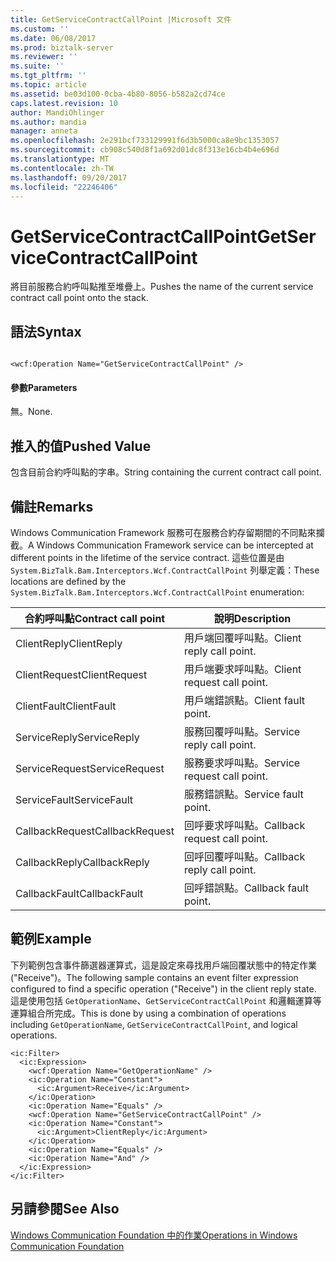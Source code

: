```yaml
---
title: GetServiceContractCallPoint |Microsoft 文件
ms.custom: ''
ms.date: 06/08/2017
ms.prod: biztalk-server
ms.reviewer: ''
ms.suite: ''
ms.tgt_pltfrm: ''
ms.topic: article
ms.assetid: be03d100-0cba-4b80-8056-b582a2cd74ce
caps.latest.revision: 10
author: MandiOhlinger
ms.author: mandia
manager: anneta
ms.openlocfilehash: 2e291bcf733129991f6d3b5000ca8e9bc1353057
ms.sourcegitcommit: cb908c540d8f1a692d01dc8f313e16cb4b4e696d
ms.translationtype: MT
ms.contentlocale: zh-TW
ms.lasthandoff: 09/20/2017
ms.locfileid: "22246406"
---
```

# <a name="getservicecontractcallpoint"></a><span data-ttu-id="693c3-102">GetServiceContractCallPoint</span><span class="sxs-lookup"><span data-stu-id="693c3-102">GetServiceContractCallPoint</span></span>
<span data-ttu-id="693c3-103">將目前服務合約呼叫點推至堆疊上。</span><span class="sxs-lookup"><span data-stu-id="693c3-103">Pushes the name of the current service contract call point onto the stack.</span></span>  
  
## <a name="syntax"></a><span data-ttu-id="693c3-104">語法</span><span class="sxs-lookup"><span data-stu-id="693c3-104">Syntax</span></span>  
  
```  
  
<wcf:Operation Name="GetServiceContractCallPoint" />  
```  
  
#### <a name="parameters"></a><span data-ttu-id="693c3-105">參數</span><span class="sxs-lookup"><span data-stu-id="693c3-105">Parameters</span></span>  
 <span data-ttu-id="693c3-106">無。</span><span class="sxs-lookup"><span data-stu-id="693c3-106">None.</span></span>  
  
## <a name="pushed-value"></a><span data-ttu-id="693c3-107">推入的值</span><span class="sxs-lookup"><span data-stu-id="693c3-107">Pushed Value</span></span>  
 <span data-ttu-id="693c3-108">包含目前合約呼叫點的字串。</span><span class="sxs-lookup"><span data-stu-id="693c3-108">String containing the current contract call point.</span></span>  
  
## <a name="remarks"></a><span data-ttu-id="693c3-109">備註</span><span class="sxs-lookup"><span data-stu-id="693c3-109">Remarks</span></span>  
 <span data-ttu-id="693c3-110">Windows Communication Framework 服務可在服務合約存留期間的不同點來攔截。</span><span class="sxs-lookup"><span data-stu-id="693c3-110">A Windows Communication Framework service can be intercepted at different points in the lifetime of the service contract.</span></span> <span data-ttu-id="693c3-111">這些位置是由 `System.BizTalk.Bam.Interceptors.Wcf.ContractCallPoint` 列舉定義：</span><span class="sxs-lookup"><span data-stu-id="693c3-111">These locations are defined by the `System.BizTalk.Bam.Interceptors.Wcf.ContractCallPoint` enumeration:</span></span>  
  
|<span data-ttu-id="693c3-112">合約呼叫點</span><span class="sxs-lookup"><span data-stu-id="693c3-112">Contract call point</span></span>|<span data-ttu-id="693c3-113">說明</span><span class="sxs-lookup"><span data-stu-id="693c3-113">Description</span></span>|  
|-------------------------|-----------------|  
|<span data-ttu-id="693c3-114">ClientReply</span><span class="sxs-lookup"><span data-stu-id="693c3-114">ClientReply</span></span>|<span data-ttu-id="693c3-115">用戶端回覆呼叫點。</span><span class="sxs-lookup"><span data-stu-id="693c3-115">Client reply call point.</span></span>|  
|<span data-ttu-id="693c3-116">ClientRequest</span><span class="sxs-lookup"><span data-stu-id="693c3-116">ClientRequest</span></span>|<span data-ttu-id="693c3-117">用戶端要求呼叫點。</span><span class="sxs-lookup"><span data-stu-id="693c3-117">Client request call point.</span></span>|  
|<span data-ttu-id="693c3-118">ClientFault</span><span class="sxs-lookup"><span data-stu-id="693c3-118">ClientFault</span></span>|<span data-ttu-id="693c3-119">用戶端錯誤點。</span><span class="sxs-lookup"><span data-stu-id="693c3-119">Client fault point.</span></span>|  
|<span data-ttu-id="693c3-120">ServiceReply</span><span class="sxs-lookup"><span data-stu-id="693c3-120">ServiceReply</span></span>|<span data-ttu-id="693c3-121">服務回覆呼叫點。</span><span class="sxs-lookup"><span data-stu-id="693c3-121">Service reply call point.</span></span>|  
|<span data-ttu-id="693c3-122">ServiceRequest</span><span class="sxs-lookup"><span data-stu-id="693c3-122">ServiceRequest</span></span>|<span data-ttu-id="693c3-123">服務要求呼叫點。</span><span class="sxs-lookup"><span data-stu-id="693c3-123">Service request call point.</span></span>|  
|<span data-ttu-id="693c3-124">ServiceFault</span><span class="sxs-lookup"><span data-stu-id="693c3-124">ServiceFault</span></span>|<span data-ttu-id="693c3-125">服務錯誤點。</span><span class="sxs-lookup"><span data-stu-id="693c3-125">Service fault point.</span></span>|  
|<span data-ttu-id="693c3-126">CallbackRequest</span><span class="sxs-lookup"><span data-stu-id="693c3-126">CallbackRequest</span></span>|<span data-ttu-id="693c3-127">回呼要求呼叫點。</span><span class="sxs-lookup"><span data-stu-id="693c3-127">Callback request call point.</span></span>|  
|<span data-ttu-id="693c3-128">CallbackReply</span><span class="sxs-lookup"><span data-stu-id="693c3-128">CallbackReply</span></span>|<span data-ttu-id="693c3-129">回呼回覆呼叫點。</span><span class="sxs-lookup"><span data-stu-id="693c3-129">Callback reply call point.</span></span>|  
|<span data-ttu-id="693c3-130">CallbackFault</span><span class="sxs-lookup"><span data-stu-id="693c3-130">CallbackFault</span></span>|<span data-ttu-id="693c3-131">回呼錯誤點。</span><span class="sxs-lookup"><span data-stu-id="693c3-131">Callback fault point.</span></span>|  
  
## <a name="example"></a><span data-ttu-id="693c3-132">範例</span><span class="sxs-lookup"><span data-stu-id="693c3-132">Example</span></span>  
 <span data-ttu-id="693c3-133">下列範例包含事件篩選器運算式，這是設定來尋找用戶端回覆狀態中的特定作業 ("Receive")。</span><span class="sxs-lookup"><span data-stu-id="693c3-133">The following sample contains an event filter expression configured to find a specific operation ("Receive") in the client reply state.</span></span> <span data-ttu-id="693c3-134">這是使用包括 `GetOperationName`、`GetServiceContractCallPoint` 和邏輯運算等運算組合所完成。</span><span class="sxs-lookup"><span data-stu-id="693c3-134">This is done by using a combination of operations including `GetOperationName`, `GetServiceContractCallPoint`, and logical operations.</span></span>  
  
```  
<ic:Filter>  
  <ic:Expression>  
    <wcf:Operation Name="GetOperationName" />  
    <ic:Operation Name="Constant">  
      <ic:Argument>Receive</ic:Argument>  
    </ic:Operation>  
    <ic:Operation Name="Equals" />  
    <wcf:Operation Name="GetServiceContractCallPoint" />  
    <ic:Operation Name="Constant">  
      <ic:Argument>ClientReply</ic:Argument>  
    </ic:Operation>  
    <ic:Operation Name="Equals" />  
    <ic:Operation Name="And" />  
  </ic:Expression>  
</ic:Filter>  
```  
  
## <a name="see-also"></a><span data-ttu-id="693c3-135">另請參閱</span><span class="sxs-lookup"><span data-stu-id="693c3-135">See Also</span></span>  
 [<span data-ttu-id="693c3-136">Windows Communication Foundation 中的作業</span><span class="sxs-lookup"><span data-stu-id="693c3-136">Operations in Windows Communication Foundation</span></span>](../core/operations-in-windows-communication-foundation.md)